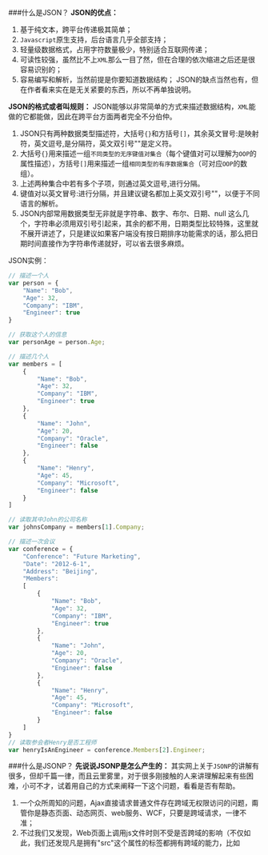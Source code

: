 ###什么是JSON？
**JSON的优点：**
1. 基于纯文本，跨平台传递极其简单；
2. `Javascript`原生支持，后台语言几乎全部支持；
3. 轻量级数据格式，占用字符数量极少，特别适合互联网传递；
4. 可读性较强，虽然比不上`XML`那么一目了然，但在合理的依次缩进之后还是很容易识别的；
5. 容易编写和解析，当然前提是你要知道数据结构；
JSON的缺点当然也有，但在作者看来实在是无关紧要的东西，所以不再单独说明。

**JSON的格式或者叫规则：**
JSON能够以非常简单的方式来描述数据结构，`XML`能做的它都能做，因此在跨平台方面两者完全不分伯仲。
1. JSON只有两种数据类型描述符，大括号`{}`和方括号`[]`，其余英文冒号:是映射符，英文逗号,是分隔符，英文双引号""是定义符。
2. 大括号`{}`用来描述一组`不同类型的无序键值对集合`（每个键值对可以理解为`OOP`的属性描述），方括号`[]`用来描述一组`相同类型的有序数据集合`（可对应`OOP`的数组）。
3. 上述两种集合中若有多个子项，则通过英文逗号,进行分隔。
4. 键值对以英文冒号:进行分隔，并且建议键名都加上英文双引号""，以便于不同语言的解析。
5. JSON内部常用数据类型无非就是字符串、数字、布尔、日期、null 这么几个，字符串必须用双引号引起来，其余的都不用，日期类型比较特殊，这里就不展开讲述了，只是建议如果客户端没有按日期排序功能需求的话，那么把日期时间直接作为字符串传递就好，可以省去很多麻烦。

JSON实例：

```js
// 描述一个人
var person = {
    "Name": "Bob",
    "Age": 32,
    "Company": "IBM",
    "Engineer": true
}

// 获取这个人的信息
var personAge = person.Age;

// 描述几个人
var members = [
    {
        "Name": "Bob",
        "Age": 32,
        "Company": "IBM",
        "Engineer": true
    },
    {
        "Name": "John",
        "Age": 20,
        "Company": "Oracle",
        "Engineer": false
    },
    {
        "Name": "Henry",
        "Age": 45,
        "Company": "Microsoft",
        "Engineer": false
    }
]

// 读取其中John的公司名称
var johnsCompany = members[1].Company;

// 描述一次会议
var conference = {
    "Conference": "Future Marketing",
    "Date": "2012-6-1",
    "Address": "Beijing",
    "Members":
    [
        {
            "Name": "Bob",
            "Age": 32,
            "Company": "IBM",
            "Engineer": true
        },
        {
            "Name": "John",
            "Age": 20,
            "Company": "Oracle",
            "Engineer": false
        },
        {
            "Name": "Henry",
            "Age": 45,
            "Company": "Microsoft",
            "Engineer": false
        }
    ]
}
// 读取参会者Henry是否工程师
var henryIsAnEngineer = conference.Members[2].Engineer;
```
###什么是JSONP？
**先说说JSONP是怎么产生的：**
其实网上关于`JSONP`的讲解有很多，但却千篇一律，而且云里雾里，对于很多刚接触的人来讲理解起来有些困难，小可不才，试着用自己的方式来阐释一下这个问题，看看是否有帮助。
1. 一个众所周知的问题，Ajax直接请求普通文件存在跨域无权限访问的问题，甭管你是静态页面、动态网页、web服务、WCF，只要是跨域请求，一律不准；
2. 不过我们又发现，Web页面上调用js文件时则不受是否跨域的影响（不仅如此，我们还发现凡是拥有"src"这个属性的标签都拥有跨域的能力，比如<script>、<img>、<iframe>）；
3. 于是可以判断，当前阶段如果想通过纯web端（`ActiveX`控件、服务端代理、属于未来的HTML5之Websocket等方式不算）跨域访问数据就只有一种可能，那就是在远程服务器上设法把数据装进js格式的文件里，供客户端调用和进一步处理；
4. 恰巧我们已经知道有一种叫做JSON的纯字符数据格式可以简洁的描述复杂数据，更妙的是`JSON`还被`js`原生支持，所以在客户端几乎可以随心所欲的处理这种格式的数据；
5. 这样子解决方案就呼之欲出了，web客户端通过与调用脚本一模一样的方式，来调用跨域服务器上动态生成的`js`格式文件（一般以`JSON`为后缀），显而易见，服务器之所以要动态生成JSON文件，目的就在于把客户端需要的数据装入进去。
6. 客户端在对`JSON`文件调用成功之后，也就获得了自己所需的数据，剩下的就是按照自己需求进行处理和展现了，这种获取远程数据的方式看起来非常像`AJAX`，但其实并不一样。
7. 为了便于客户端使用数据，逐渐形成了一种非正式传输协议，人们把它称作`JSONP`，该协议的一个要点就是允许用户传递一个`callback`参数给服务端，然后服务端返回数据时会将这个`callback`参数作为函数名来包裹住`JSON`数据，这样客户端就可以随意定制自己的函数来自动处理返回数据了。
如果对于`callback`参数如何使用还有些模糊的话，我们后面会有具体的实例来讲解。

**JSONP的客户端具体实现：**
不管`jQuery`也好，`extjs`也罢，又或者是其他支持`jsonp`的框架，他们幕后所做的工作都是一样的，下面我来循序渐进的说明一下`jsonp`在客户端的实现：
1. 我们知道，哪怕跨域`js`文件中的代码（当然指符合web脚本安全策略的），`web`页面也是可以无条件执行的。
远程服务器`remoteserver.com`根目录下有个`remote.js`文件代码如下：

```js
alert('我是远程文件');
```
本地服务器`localserver.com`下有个`jsonp.html`页面代码如下：

```html
<!DOCTYPE html PUBLIC "-//W3C//DTD XHTML 1.0 Transitional//EN" "http://www.w3.org/TR/xhtml1/DTD/xhtml1-transitional.dtd">
<html xmlns="http://www.w3.org/1999/xhtml">
<head>
    <title></title>
    <script type="text/javascript" src="http://remoteserver.com/remote.js"></script>
</head>
<body>

</body>
</html>
```
毫无疑问，页面将会弹出一个提示窗体，显示跨域调用成功。
2. 现在我们在`jsonp.html`页面定义一个函数，然后在远程`remote.js`中传入数据进行调用。
jsonp.html页面代码如下：

```html
<!DOCTYPE html PUBLIC "-//W3C//DTD XHTML 1.0 Transitional//EN" "http://www.w3.org/TR/xhtml1/DTD/xhtml1-transitional.dtd">
<html xmlns="http://www.w3.org/1999/xhtml">
<head>
    <title></title>
    <script type="text/javascript">
    var localHandler = function(data){
        alert('我是本地函数，可以被跨域的remote.js文件调用，远程js带来的数据是：' + data.result);
    };
    </script>
    <script type="text/javascript" src="http://remoteserver.com/remote.js"></script>
</head>
<body>

</body>
</html>
```
`remote.js`文件代码如下：
```js
localHandler({"result":"我是远程js带来的数据"});
```
运行之后查看结果，页面成功弹出提示窗口，显示本地函数被跨域的远程js调用成功，并且还接收到了远程js带来的数据。很欣喜，跨域远程获取数据的目的基本实现了，但是又一个问题出现了，我怎么让远程js知道它应该调用的本地函数叫什么名字呢？毕竟是jsonp的服务者都要面对很多服务对象，而这些服务对象各自的本地函数都不相同啊？我们接着往下看。
3. 聪明的开发者很容易想到，只要服务端提供的js脚本是动态生成的就行了呗，这样调用者可以传一个参数过去告诉服务端“我想要一段调用XXX函数的js代码，请你返回给我”，于是服务器就可以按照客户端的需求来生成js脚本并响应了。
看`jsonp.html`页面的代码：

```html
<!DOCTYPE html PUBLIC "-//W3C//DTD XHTML 1.0 Transitional//EN" "http://www.w3.org/TR/xhtml1/DTD/xhtml1-transitional.dtd">
<html xmlns="http://www.w3.org/1999/xhtml">
<head>
    <title></title>
    <script type="text/javascript">
    // 得到航班信息查询结果后的回调函数
    var flightHandler = function(data){
        alert('你查询的航班结果是：票价 ' + data.price + ' 元，' + '余票 ' + data.tickets + ' 张。');
    };
    // 提供jsonp服务的url地址（不管是什么类型的地址，最终生成的返回值都是一段javascript代码）
    var url = "http://flightQuery.com/jsonp/flightResult.aspx?code=CA1998&callback=flightHandler";
    // 创建script标签，设置其属性
    var script = document.createElement('script');
    script.setAttribute('src', url);
    // 把script标签加入head，此时调用开始
    document.getElementsByTagName('head')[0].appendChild(script);
    </script>
</head>
<body>

</body>
</html>
```
这次的代码变化比较大，不再直接把远程js文件写死，而是编码实现动态查询，而这也正是`jsonp`客户端实现的核心部分，本例中的重点也就在于如何完成`jsonp`调用的全过程。
我们看到调用的`url`中传递了一个`code`参数，告诉服务器我要查的是`CA1998`次航班的信息，而`callback`参数则告诉服务器，我的本地回调函数叫做`flightHandler`，所以请把查询结果传入这个函数中进行调用。
OK，服务器很聪明，这个叫做`flightResult.aspx`的页面生成了一段这样的代码提供给`jsonp.html`（服务端的实现这里就不演示了，与你选用的语言无关，说到底就是拼接字符串）：

```js
flightHandler({
    "code": "CA1998",
    "price": 1780,
    "tickets": 5
});
```
我们看到，传递给`flightHandler`函数的是一个`json`，它描述了航班的基本信息。运行一下页面，成功弹出提示窗口，`jsonp`的执行全过程顺利完成！
4. 到这里为止的话，相信你已经能够理解`jsonp`的客户端实现原理了吧？剩下的就是如何把代码封装一下，以便于与用户界面交互，从而实现多次和重复调用。
什么？你用的是`jQuery`，想知道`jQuery`如何实现`jsonp`调用？好吧，那我就好人做到底，再给你一段`jQuery`使用`jsonp`的代码（我们依然沿用上面那个航班信息查询的例子，假定返回`jsonp`结果不变）：

```js
jQuery(document).ready(function(){
   $.ajax({
        type: "get",
        async: false,
        url: "http://flightQuery.com/jsonp/flightResult.aspx?code=CA1998",
        dataType: "jsonp",
        jsonp: "callback",//传递给请求处理程序或页面的，用以获得jsonp回调函数名的参数名(一般默认为:callback)
        jsonpCallback:"flightHandler",//自定义的jsonp回调函数名称，默认为jQuery自动生成的随机函数名，也可以写"?"，jQuery会自动为你处理数据
        success: function(json){
            alert('您查询到航班信息：票价： ' + json.price + ' 元，余票： ' + json.tickets + ' 张。');
        },
        error: function(){
            alert('fail');
        }
    });
});
```
[原文链接](http://www.cnblogs.com/dowinning/archive/2012/04/19/json-jsonp-jquery.html)
